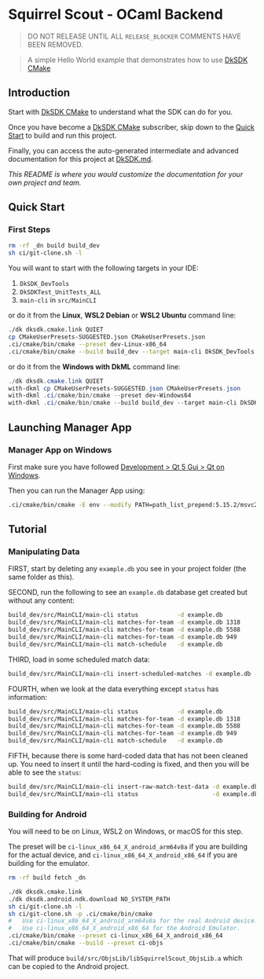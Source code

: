# Squirrel Scout - OCaml Backend

> DO NOT RELEASE UNTIL ALL `RELEASE_BLOCKER` COMMENTS HAVE BEEN REMOVED.

[DkSDK CMake]: https://diskuv.com/cmake/help/latest/

> A simple Hello World example that demonstrates how to use
> [DkSDK CMake]

## Introduction

Start with [DkSDK CMake] to understand what the SDK can do for you.

Once you have become a [DkSDK CMake] subscriber, skip down to
the [Quick Start](#quick-start) to build and run this project.

Finally, you can access the auto-generated intermediate
and advanced documentation for this project at [DkSDK.md](./DkSDK.md).

*This README is where you would customize the documentation for your
own project and team.*

## Quick Start

### First Steps

```sh
rm -rf _dn build build_dev
sh ci/git-clone.sh -l
```

You will want to start with the following targets in your IDE:

1. `DkSDK_DevTools`
2. `DkSDKTest_UnitTests_ALL`
3. `main-cli` in `src/MainCLI`

or do it from the **Linux**, **WSL2 Debian** or **WSL2 Ubuntu** command line:

```sh
./dk dksdk.cmake.link QUIET
cp CMakeUserPresets-SUGGESTED.json CMakeUserPresets.json
.ci/cmake/bin/cmake --preset dev-Linux-x86_64
.ci/cmake/bin/cmake --build build_dev --target main-cli DkSDK_DevTools DkSDKTest_UnitTests_ALL ManagerApp_ALL
```

or do it from the **Windows with DkML** command line:

```powershell
./dk dksdk.cmake.link QUIET
with-dkml cp CMakeUserPresets-SUGGESTED.json CMakeUserPresets.json
with-dkml .ci/cmake/bin/cmake --preset dev-Windows64
with-dkml .ci/cmake/bin/cmake --build build_dev --target main-cli DkSDK_DevTools DkSDKTest_UnitTests_ALL ManagerApp_ALL
```

## Launching Manager App

### Manager App on Windows

First make sure you have followed [Development > Qt 5 Gui > Qt on Windows](./DEVELOPMENT.md#qt-on-windows).

Then you can run the Manager App using:

```sh
.ci/cmake/bin/cmake -E env --modify PATH=path_list_prepend:5.15.2/msvc2019_64/bin --modify OCAMLRUNPARAM=set:b -- build_dev/src/ManagerApp/ManagerAppQtCamReader -- build_dev/test.db
```

## Tutorial

### Manipulating Data

FIRST, start by deleting any `example.db` you see in your project folder (the same
folder as this).

SECOND, run the following to see an `example.db` database get created
but without any content:

```sh
build_dev/src/MainCLI/main-cli status           -d example.db
build_dev/src/MainCLI/main-cli matches-for-team -d example.db 1318
build_dev/src/MainCLI/main-cli matches-for-team -d example.db 5588
build_dev/src/MainCLI/main-cli matches-for-team -d example.db 949
build_dev/src/MainCLI/main-cli match-schedule   -d example.db
```

THIRD, load in some scheduled match data:

```sh
build_dev/src/MainCLI/main-cli insert-scheduled-matches -d example.db --match-json data/schedule.json
```

FOURTH, when we look at the data everything except `status` has information:

```sh
build_dev/src/MainCLI/main-cli status           -d example.db
build_dev/src/MainCLI/main-cli matches-for-team -d example.db 1318
build_dev/src/MainCLI/main-cli matches-for-team -d example.db 5588
build_dev/src/MainCLI/main-cli matches-for-team -d example.db 949
build_dev/src/MainCLI/main-cli match-schedule   -d example.db
```

FIFTH, because there is some hard-coded data that has not been cleaned
up. You need to insert it until the hard-coding is fixed, and then
you will be able to see the `status`:

```sh
build_dev/src/MainCLI/main-cli insert-raw-match-test-data -d example.db
build_dev/src/MainCLI/main-cli status                     -d example.db
```

### Building for Android

You will need to be on Linux, WSL2 on Windows, or macOS for this step.

The preset will be `ci-linux_x86_64_X_android_arm64v8a` if you are
building for the actual device, and `ci-linux_x86_64_X_android_x86_64` if
you are building for the emulator.

```sh
rm -rf build fetch _dn

./dk dksdk.cmake.link
./dk dksdk.android.ndk.download NO_SYSTEM_PATH
sh ci/git-clone.sh -l
sh ci/git-clone.sh -p .ci/cmake/bin/cmake
#   Use ci-linux_x86_64_X_android_arm64v8a for the real Android device.
#   Use ci-linux_x86_64_X_android_x86_64 for the Android Emulator.
.ci/cmake/bin/cmake --preset ci-linux_x86_64_X_android_x86_64
.ci/cmake/bin/cmake --build --preset ci-objs
```

That will produce `build/src/ObjsLib/libSquirrelScout_ObjsLib.a` which
can be copied to the Android project.

